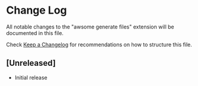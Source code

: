 # Change Log

All notable changes to the "awsome generate files" extension will be documented in this file.

Check [Keep a Changelog](http://keepachangelog.com/) for recommendations on how to structure this file.

## [Unreleased]

- Initial release